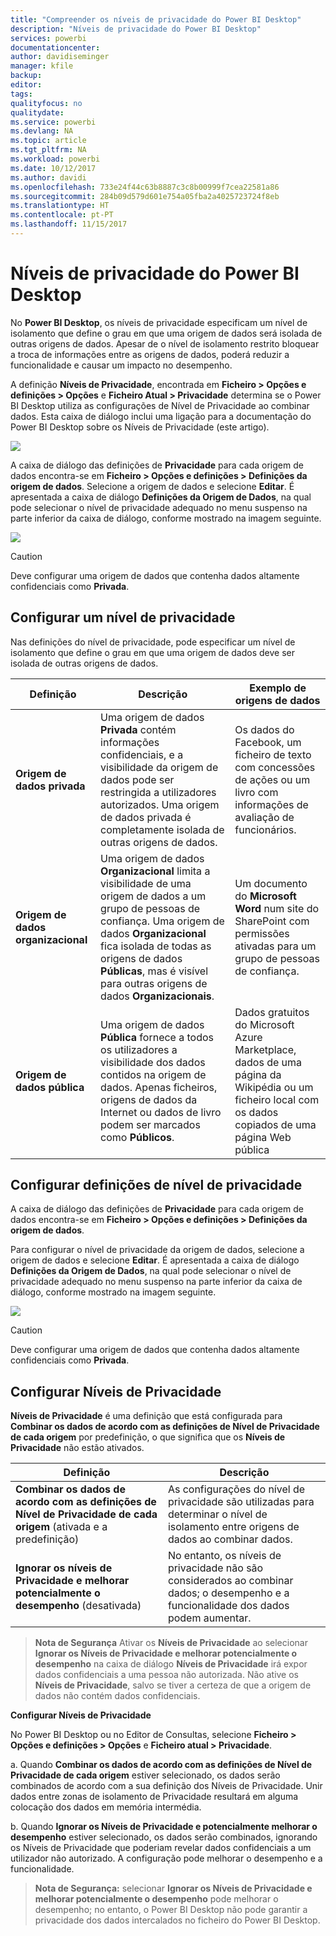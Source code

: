 ```yaml
---
title: "Compreender os níveis de privacidade do Power BI Desktop"
description: "Níveis de privacidade do Power BI Desktop"
services: powerbi
documentationcenter: 
author: davidiseminger
manager: kfile
backup: 
editor: 
tags: 
qualityfocus: no
qualitydate: 
ms.service: powerbi
ms.devlang: NA
ms.topic: article
ms.tgt_pltfrm: NA
ms.workload: powerbi
ms.date: 10/12/2017
ms.author: davidi
ms.openlocfilehash: 733e24f44c63b8887c3c8b00999f7cea22581a86
ms.sourcegitcommit: 284b09d579d601e754a05fba2a4025723724f8eb
ms.translationtype: HT
ms.contentlocale: pt-PT
ms.lasthandoff: 11/15/2017
---
```

# <a name="power-bi-desktop-privacy-levels"></a>Níveis de privacidade do Power BI Desktop
No **Power BI Desktop**, os níveis de privacidade especificam um nível de isolamento que define o grau em que uma origem de dados será isolada de outras origens de dados. Apesar de o nível de isolamento restrito bloquear a troca de informações entre as origens de dados, poderá reduzir a funcionalidade e causar um impacto no desempenho.

A definição **Níveis de Privacidade**, encontrada em **Ficheiro > Opções e definições > Opções** e **Ficheiro Atual > Privacidade** determina se o Power BI Desktop utiliza as configurações de Nível de Privacidade ao combinar dados. Esta caixa de diálogo inclui uma ligação para a documentação do Power BI Desktop sobre os Níveis de Privacidade (este artigo).

![](media/desktop-privacy-levels/desktop_privacylevels1.png)

 A caixa de diálogo das definições de **Privacidade** para cada origem de dados encontra-se em **Ficheiro > Opções e definições > Definições da origem de dados**. Selecione a origem de dados e selecione **Editar**. É apresentada a caixa de diálogo **Definições da Origem de Dados**, na qual pode selecionar o nível de privacidade adequado no menu suspenso na parte inferior da caixa de diálogo, conforme mostrado na imagem seguinte.

 ![](media/desktop-privacy-levels/desktop_privacylevels2.png)

> [!CAUTION]
> Deve configurar uma origem de dados que contenha dados altamente confidenciais como **Privada**.
> 
> 

## <a name="configure-a-privacy-level"></a>Configurar um nível de privacidade
Nas definições do nível de privacidade, pode especificar um nível de isolamento que define o grau em que uma origem de dados deve ser isolada de outras origens de dados.

| Definição | Descrição | Exemplo de origens de dados |
| --- | --- | --- |
| **Origem de dados privada** |Uma origem de dados **Privada** contém informações confidenciais, e a visibilidade da origem de dados pode ser restringida a utilizadores autorizados. Uma origem de dados privada é completamente isolada de outras origens de dados. |Os dados do Facebook, um ficheiro de texto com concessões de ações ou um livro com informações de avaliação de funcionários. |
| **Origem de dados organizacional** |Uma origem de dados **Organizacional** limita a visibilidade de uma origem de dados a um grupo de pessoas de confiança. Uma origem de dados **Organizacional** fica isolada de todas as origens de dados **Públicas**, mas é visível para outras origens de dados **Organizacionais**. |Um documento do **Microsoft Word** num site do SharePoint com permissões ativadas para um grupo de pessoas de confiança. |
| **Origem de dados pública** |Uma origem de dados **Pública** fornece a todos os utilizadores a visibilidade dos dados contidos na origem de dados. Apenas ficheiros, origens de dados da Internet ou dados de livro podem ser marcados como **Públicos**. |Dados gratuitos do Microsoft Azure Marketplace, dados de uma página da Wikipédia ou um ficheiro local com os dados copiados de uma página Web pública |

## <a name="configure-privacy-level-settings"></a>Configurar definições de nível de privacidade
A caixa de diálogo das definições de **Privacidade** para cada origem de dados encontra-se em **Ficheiro > Opções e definições > Definições da origem de dados**.

Para configurar o nível de privacidade da origem de dados, selecione a origem de dados e selecione **Editar**. É apresentada a caixa de diálogo **Definições da Origem de Dados**, na qual pode selecionar o nível de privacidade adequado no menu suspenso na parte inferior da caixa de diálogo, conforme mostrado na imagem seguinte.

![](media/desktop-privacy-levels/desktop_privacylevels2.png)

> [!CAUTION]
> Deve configurar uma origem de dados que contenha dados altamente confidenciais como **Privada**.
> 

## <a name="configure-privacy-levels"></a>Configurar Níveis de Privacidade
**Níveis de Privacidade** é uma definição que está configurada para **Combinar os dados de acordo com as definições de Nível de Privacidade de cada origem** por predefinição, o que significa que os **Níveis de Privacidade** não estão ativados.

| Definição | Descrição |
| --- | --- |
| **Combinar os dados de acordo com as definições de Nível de Privacidade de cada origem** (ativada e a predefinição) |As configurações do nível de privacidade são utilizadas para determinar o nível de isolamento entre origens de dados ao combinar dados. |
| **Ignorar os níveis de Privacidade e melhorar potencialmente o desempenho** (desativada) |No entanto, os níveis de privacidade não são considerados ao combinar dados; o desempenho e a funcionalidade dos dados podem aumentar. |

> **Nota de Segurança** Ativar os **Níveis de Privacidade** ao selecionar **Ignorar os Níveis de Privacidade e melhorar potencialmente o desempenho** na caixa de diálogo **Níveis de Privacidade** irá expor dados confidenciais a uma pessoa não autorizada. Não ative os **Níveis de Privacidade**, salvo se tiver a certeza de que a origem de dados não contém dados confidenciais.
> 
> 

**Configurar Níveis de Privacidade**

No Power BI Desktop ou no Editor de Consultas, selecione **Ficheiro > Opções e definições > Opções** e **Ficheiro atual > Privacidade**.

a. Quando **Combinar os dados de acordo com as definições de Nível de Privacidade de cada origem** estiver selecionado, os dados serão combinados de acordo com a sua definição dos Níveis de Privacidade. Unir dados entre zonas de isolamento de Privacidade resultará em alguma colocação dos dados em memória intermédia.

b. Quando **Ignorar os Níveis de Privacidade e potencialmente melhorar o desempenho** estiver selecionado, os dados serão combinados, ignorando os Níveis de Privacidade que poderiam revelar dados confidenciais a um utilizador não autorizado. A configuração pode melhorar o desempenho e a funcionalidade.

> **Nota de Segurança:** selecionar **Ignorar os Níveis de Privacidade e melhorar potencialmente o desempenho** pode melhorar o desempenho; no entanto, o Power BI Desktop não pode garantir a privacidade dos dados intercalados no ficheiro do Power BI Desktop.
> 
> 

